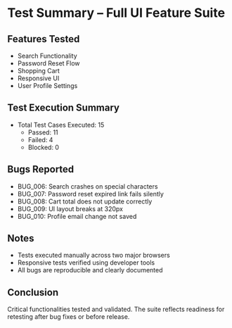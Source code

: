 # Test Summary – Full UI Feature Suite

## Features Tested

- Search Functionality
- Password Reset Flow
- Shopping Cart
- Responsive UI
- User Profile Settings

## Test Execution Summary

- Total Test Cases Executed: 15
  - Passed: 11
  - Failed: 4
  - Blocked: 0

## Bugs Reported

- BUG_006: Search crashes on special characters
- BUG_007: Password reset expired link fails silently
- BUG_008: Cart total does not update correctly
- BUG_009: UI layout breaks at 320px
- BUG_010: Profile email change not saved

## Notes

- Tests executed manually across two major browsers
- Responsive tests verified using developer tools
- All bugs are reproducible and clearly documented

## Conclusion

Critical functionalities tested and validated. The suite reflects readiness for retesting after bug fixes or before release.
